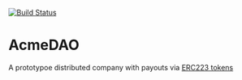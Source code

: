 [![Build Status](https://travis-ci.org/readevalprint/acme-dao.svg?branch=master)](https://travis-ci.org/readevalprint/acme-dao)


# AcmeDAO

A prototypoe distributed company with payouts via [ERC223 tokens](https://github.com/aragon/ERC23/)

